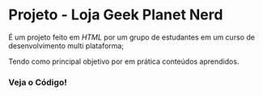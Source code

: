 # Projeto - Loja Geek Planet Nerd

É um projeto feito em *HTML* por um grupo de estudantes em um curso de desenvolvimento multi plataforma;

Tendo como principal objetivo por em prática conteúdos aprendidos.
### Veja o Código!
